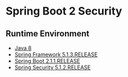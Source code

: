 # Spring Boot 2 Security

## Runtime Environment
- [Java 8](http://www.oracle.com/technetwork/java/javase/downloads/jdk8-downloads-2133151.html)
- [Spring Framework 5.1.3.RELEASE](http://projects.spring.io/spring-framework)
- [Spring Boot 2.1.1.RELEASE](https://projects.spring.io/spring-boot)
- [Spring Security 5.1.2.RELEASE](https://spring.io/projects/spring-security)